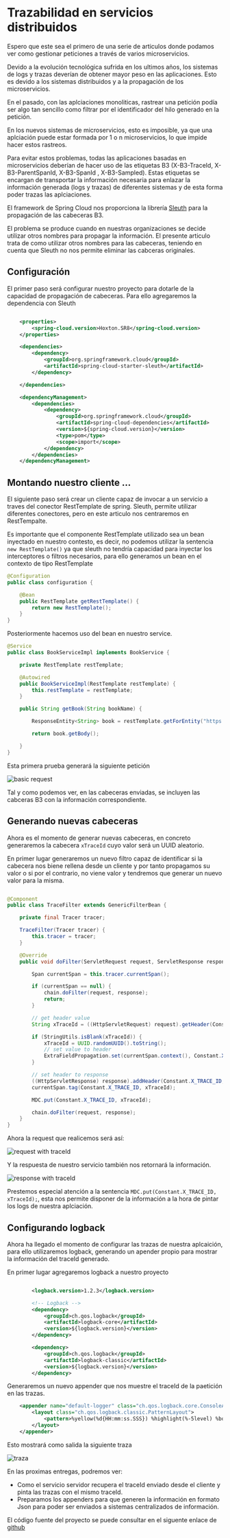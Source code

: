 # Trazabilidad en servicios distribuidos

Espero que este sea el primero de una serie de articulos donde podamos ver como gestionar peticiones a través de varios microservicios.

Devido a la evolución tecnológica sufrida en los ultimos años, los sistemas de logs y trazas deverían de obtener mayor peso en las aplicaciones. Esto es devido a los sistemas distribuidos y a la propagación de los microservicios.

En el pasado, con las aplciaciones monoliticas, rastrear una petición podía ser algo tan sencillo como filtrar por el identificador del hilo generado en la petición.

En los nuevos sistemas de microservicios, esto es imposible, ya que una aplciación puede estar formada por 1 o n microservicios, lo que impide hacer estos rastreos.

Para evitar estos problemas, todas las aplicaciones basadas en microservicios deberían de hacer uso de las etiquetas B3 (X-B3-TraceId, X-B3-ParentSpanId, X-B3-SpanId , X-B3-Sampled). Estas etiquetas se encargan de transportar la información necesaria para enlazar la información generada (logs y trazas) de diferentes sistemas y de esta forma poder trazas las aplciaciones.

El framework de Spring Cloud nos proporciona la librería [Sleuth](https://spring.io/projects/spring-cloud-sleuth) para la propagación de las cabeceras B3.

El problema se produce cuando en nuestras organizaciones se decide utilizar otros nombres para propagar la información. El presente articulo trata de como utilizar otros nombres para las cabeceras, teniendo en cuenta que Sleuth no nos permite eliminar las cabceras originales.

## Configuración

El primer paso será configurar nuestro proyecto para dotarle de la capacidad de propagación de cabeceras. Para ello agregaremos la dependencia con Sleuth

```xml

    <properties>
		<spring-cloud.version>Hoxton.SR8</spring-cloud.version>
	</properties>

	<dependencies>
		<dependency>
			<groupId>org.springframework.cloud</groupId>
			<artifactId>spring-cloud-starter-sleuth</artifactId>
		</dependency>

	</dependencies>

	<dependencyManagement>
		<dependencies>
			<dependency>
				<groupId>org.springframework.cloud</groupId>
				<artifactId>spring-cloud-dependencies</artifactId>
				<version>${spring-cloud.version}</version>
				<type>pom</type>
				<scope>import</scope>
			</dependency>
		</dependencies>
	</dependencyManagement>

```

## Montando nuestro cliente ...

El siguiente paso será crear un cliente capaz de invocar a un servicio a traves del conector RestTemplate de spring. Sleuth, permite utilizar diferentes conectores, pero en este articulo nos centraremos en RestTempalte.

Es importante que el componente RestTemplate utilizado sea un bean inyectado en nuestro contesto, es decir, no podemos utilizar la sentencia `new RestTemplate()` ya que sleuth no tendría capacidad para inyectar los interceptores o filtros necesarios, para ello generamos un bean en el contexto de tipo RestTemplate

```java
@Configuration
public class configuration {

    @Bean
    public RestTemplate getRestTemplate() {
        return new RestTemplate();
    }
}
```

Posteriormente hacemos uso del bean en nuestro service.

```java
@Service
public class BookServiceImpl implements BookService {

    private RestTemplate restTemplate;

    @Autowired
    public BookServiceImpl(RestTemplate restTemplate) {
        this.restTemplate = restTemplate;
    }

    public String getBook(String bookName) {

        ResponseEntity<String> book = restTemplate.getForEntity("https://webhook.site/1f66b8f8-d524-4a61-9ef9-b481b3cd53da", String.class);

        return book.getBody();

    }
}
```

Esta primera prueba generará la siguiente petición

![basic request](_assets/basic_request.png)

Tal y como podemos ver, en las cabeceras enviadas, se incluyen las cabceras B3 con la información correspondiente.

## Generando nuevas cabeceras

Ahora es el momento de generar nuevas cabeceras, en concreto generaremos la cabecera `xTraceId` cuyo valor será un UUID aleatorio.

En primer lugar generaremos un nuevo filtro capaz de identificar si la cabecera nos biene rellena desde un cliente y por tanto propagamos su valor o si por el contrario, no viene valor y tendremos que generar un nuevo valor para la misma.

```java

@Component
public class TraceFilter extends GenericFilterBean {

    private final Tracer tracer;

    TraceFilter(Tracer tracer) {
        this.tracer = tracer;
    }

    @Override
    public void doFilter(ServletRequest request, ServletResponse response, FilterChain chain) throws IOException, ServletException {

        Span currentSpan = this.tracer.currentSpan();

        if (currentSpan == null) {
            chain.doFilter(request, response);
            return;
        }

        // get header value
        String xTraceId = ((HttpServletRequest) request).getHeader(Constant.X_TRACE_ID);

        if (StringUtils.isBlank(xTraceId)) {
            xTraceId = UUID.randomUUID().toString();
            // set value to header
            ExtraFieldPropagation.set(currentSpan.context(), Constant.X_TRACE_ID, xTraceId);
        }

        // set header to response
        ((HttpServletResponse) response).addHeader(Constant.X_TRACE_ID, xTraceId);
        currentSpan.tag(Constant.X_TRACE_ID, xTraceId);

		MDC.put(Constant.X_TRACE_ID, xTraceId);

        chain.doFilter(request, response);
    }
}
```

Ahora la request que realicemos será así:

![request with traceId](_assets/requestWithTraceId.png)

Y la respuesta de nuestro servicio también nos retornará la información.

![response with traceId](_assets/responseWithTraceId.png)

Prestemos especial atención a la sentencia `MDC.put(Constant.X_TRACE_ID, xTraceId);`, esta nos permite disponer de la información a la hora de pintar los logs de nuestra aplciación.

## Configurando logback

Ahora ha llegado el momento de configurar las trazas de nuestra aplcaición, para ello utilizaremos logback, generando un apender propio para mostrar la información del traceId generado.

En primer lugar agregaremos logback a nuestro proyecto

```xml

		<logback.version>1.2.3</logback.version>

		<!-- Logback -->
		<dependency>
			<groupId>ch.qos.logback</groupId>
			<artifactId>logback-core</artifactId>
			<version>${logback.version}</version>
		</dependency>

		<dependency>
			<groupId>ch.qos.logback</groupId>
			<artifactId>logback-classic</artifactId>
			<version>${logback.version}</version>
		</dependency>
```

Generaremos un nuevo appender que nos muestre el traceId de la paetición en las trazas.

```xml
	<appender name="default-logger" class="ch.qos.logback.core.ConsoleAppender">
        <layout class="ch.qos.logback.classic.PatternLayout">
            <pattern>%yellow(%d{HH:mm:ss.SSS}) %highlight(%-5level) %boldGreen(%logger{40}) - TraceId: %X{xTraceId:-} - %msg%n</pattern>
        </layout>
    </appender>
```

Esto mostrará como salida la siguiente traza

![traza](_assets/traza.png)

En las proximas entregas, podremos ver:

- Como el servicio servidor recupera el traceId enviado desde el cliente y pinta las trazas con el mismo traceId.
- Preparamos los appenders para que generen la información en formato Json para poder ser enviados a sistemas centralizados de información.

El código fuente del proyecto se puede consultar en el siguente enlace de [github]()
